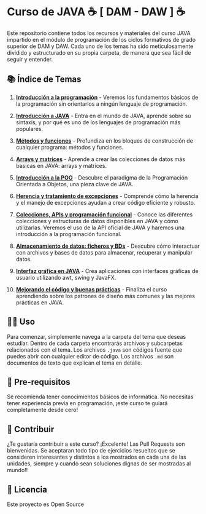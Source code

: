 # Curso de JAVA ☕ [ DAM - DAW ] ☕

Este repositorio contiene todos los recursos y materiales del curso JAVA impartido en el módulo de programación de los ciclos formativos de grado superior de DAM y DAW. Cada uno de los temas ha sido meticulosamente dividido y estructurado en su propia carpeta, de manera que sea fácil de seguir y entender.

## 📚 Índice de Temas

1. [**Introducción a la programación**](aulaenlanube/tema1) - Veremos los fundamentos básicos de la programación sin orientarlos a ningún lenguaje de programación.

2. [**Introducción a JAVA**](aulaenlanube/tema2) - Entra en el mundo de JAVA, aprende sobre su sintaxis, y por qué es uno de los lenguajes de programación más populares.

3. [**Métodos y funciones**](aulaenlanube/tema3) - Profundiza en los bloques de construcción de cualquier programa: métodos y funciones. 

4. [**Arrays y matrices**](aulaenlanube/tema4) - Aprende a crear las colecciones de datos más basicas en JAVA: arrays y matrices.

5. [**Introducción a la POO**](aulaenlanube/tema5) - Descubre el paradigma de la Programación Orientada a Objetos, una pieza clave de JAVA.

6. [**Herencia y tratamiento de excepciones**](aulaenlanube/tema6) - Comprende cómo la herencia y el manejo de excepciones ayudan a crear código eficiente y robusto.

7. [**Colecciones, APIs y programación funcional**](aulaenlanube/tema7) - Conoce las diferentes colecciones y estructuras de datos disponibles en JAVA y cómo utilizarlas. Veremos el uso de la API oficial de JAVA y haremos una introducción a la programación funcional.

8. [**Almacenamiento de datos: ficheros y BDs**](aulaenlanube/tema8) - Descubre cómo interactuar con archivos y bases de datos para almacenar, recuperar y manipular datos.

9. [**Interfaz gráfica en JAVA**](aulaenlanube/tema9) - Crea aplicaciones con interfaces gráficas de usuario utilizando awt, swing y JavaFX.

10. [**Mejorando el código y buenas prácticas**](aulaenlanube/tema10) - Finaliza el curso aprendiendo sobre los patrones de diseño más comunes y las mejores prácticas en JAVA.

## 👨‍💻 Uso

Para comenzar, simplemente navega a la carpeta del tema que deseas estudiar. Dentro de cada carpeta encontrarás archivos y subcarpetas relacionados con el tema. Los archivos `.java` son códigos fuente que puedes abrir con cualquier editor de código. Los archivos `.md` son documentos de texto que explican el tema en detalle.  

## 🌱 Pre-requisitos

Se recomienda tener conocimientos básicos de informática. No necesitas tener experiencia previa en programación, ¡este curso te guiará completamente desde cero!

## 🎉 Contribuir

¿Te gustaría contribuir a este curso? ¡Excelente! Las Pull Requests son bienvenidas. Se aceptaran todo tipo de ejercicios resueltos que se consideren interesantes y distintos a los mostrados en cada una de las unidades, siempre y cuando sean soluciones dignas de ser mostradas al mundo!!

## 📖 Licencia

Este proyecto es Open Source
